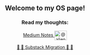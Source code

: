 <h2 align="center">Welcome to my OS page!</h2>

<h3 align="center">Read my thoughts:</h3>

<p align="center">
  <a href="https://medium.com/@alienflipsf" target="blank">
    Medium Notes
    <img align="center" src="https://raw.githubusercontent.com/rahuldkjain/github-profile-readme-generator/master/src/images/icons/Social/medium.svg" alt="@alienflipsf" height="30" width="40" />
  </a>
  
<!--
  <a href="https://lenster.xyz/u/kingzeus" target="blank">
    <img align="center" src="https://www.lensfrens.xyz/favicon.ico" alt="@alienflipsf" height="30" width="40" />
  </a>
-->
  
</p>

<p align="center">
  <a href="https://substack.com/@alienflip"> 
  🐘 🐾 Substack Migration 🐾 🐘
  </a>
</p>

<br><br>

